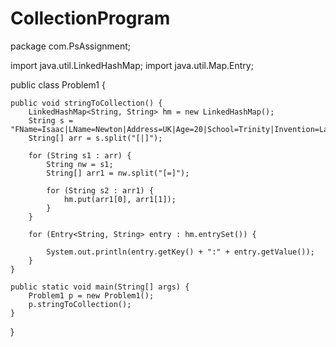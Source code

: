 # CollectionProgram
package com.PsAssignment;

import java.util.LinkedHashMap;
import java.util.Map.Entry;

public class Problem1 {

	public void stringToCollection() {
		LinkedHashMap<String, String> hm = new LinkedHashMap();
		String s = "FName=Isaac|LName=Newton|Address=UK|Age=20|School=Trinity|Invention=LawsOfMotion";
		String[] arr = s.split("[|]");

		for (String s1 : arr) {
			String nw = s1;
			String[] arr1 = nw.split("[=]");

			for (String s2 : arr1) {
				hm.put(arr1[0], arr1[1]);
			}
		}

		for (Entry<String, String> entry : hm.entrySet()) {

			System.out.println(entry.getKey() + ":" + entry.getValue());
		}
	}

	public static void main(String[] args) {
		Problem1 p = new Problem1();
		p.stringToCollection();
	}

}
